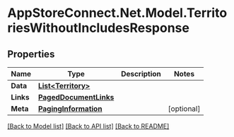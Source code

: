 # AppStoreConnect.Net.Model.TerritoriesWithoutIncludesResponse

## Properties

Name | Type | Description | Notes
------------ | ------------- | ------------- | -------------
**Data** | [**List&lt;Territory&gt;**](Territory.md) |  | 
**Links** | [**PagedDocumentLinks**](PagedDocumentLinks.md) |  | 
**Meta** | [**PagingInformation**](PagingInformation.md) |  | [optional] 

[[Back to Model list]](../README.md#documentation-for-models) [[Back to API list]](../README.md#documentation-for-api-endpoints) [[Back to README]](../README.md)

